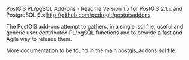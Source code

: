 PostGIS PL/pgSQL Add-ons - Readme
Version 1.x for PostGIS 2.1.x and PostgreSQL 9.x
http://github.com/pedrogit/postgisaddons

The PostGIS add-ons attempt to gathers, in a single .sql file, useful and 
generic user contributed PL/pgSQL functions and to provide a fast and Agile 
way to release them.

More documentation to be found in the main postgis_addons.sql file.